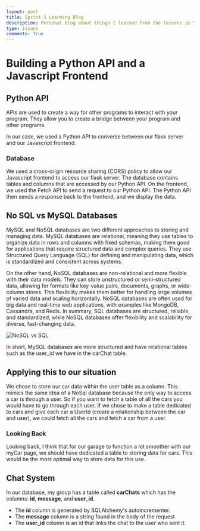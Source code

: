 ```yaml
---
layout: post
title: Sprint 3 Learning Blog
description: Personal blog about things I learned from the lessons in Sprint 3
type: issues
comments: True
---
```


# Building a Python API and a Javascript Frontend

## Python API

APIs are used to create a way for other programs to interact with your program. They allow you to create a bridge between your program and other programs.

In our case, we used a Python API to converse between our flask server and our Javascript frontend.

### Database

We used a cross-origin resource sharing (CORS) policy to allow our Javascript frontend to access our flask server. The database contains tables and columns that are accessed by our Python API.
On the frontend, we used the Fetch API to send a request to our Python API. The Python API then sends a response back to the frontend, and we display the data.

## No SQL vs MySQL Databases

MySQL and NoSQL databases are two different approaches to storing and managing data. MySQL databases are relational, meaning they use tables to organize data in rows and columns with fixed schemas, making them good for applications that require structured data and complex queries. They use Structured Query Language (SQL) for defining and manipulating data, which is standardized and consistent across systems.

On the other hand, NoSQL databases are non-relational and more flexible with their data models. They can store unstructured or semi-structured data, allowing for formats like key-value pairs, documents, graphs, or wide-column stores. This flexibility makes them better for handling large volumes of varied data and scaling horizontally. NoSQL databases are often used for big data and real-time web applications, with examples like MongoDB, Cassandra, and Redis. In summary, SQL databases are structured, reliable, and standardized, while NoSQL databases offer flexibility and scalability for diverse, fast-changing data.

![NoSQL vs SQL](https://pandorafms.com/blog/wp-content/uploads/2024/02/graph-sqlvsnosql-1.png)

In short, MySQL databases are more structured and have relational tables such as the user_id we have in the carChat table.
## Applying this to our situation

We chose to store our car data within the user table as a column. This mimics the same idea of a NoSql database because the only way to access a car is through a user. So if you want to fetch a table of all the cars you would have to go through each user. If we chose to make a table dedicated to cars and give each car a UserId (create a relationship between the car and user), we could fetch all the cars and fetch a car from a user.

### Looking Back

Looking back, I think that for our garage to function a lot smoother with our myCar page, we should have dedicated a table to storing data for cars. This would be the most optimal way to store data for this use.

## Chat System

In our database, my group has a table called **carChats** which has the columns: **id**, **message**, and **user_id**.
- The **id** column is generated by SQLAlchemy's autoincrementer.
- The **message** column is a string found in the body of the request
- The **user_id** column is an id that links the chat to the user who sent it.
